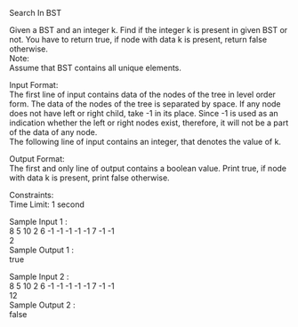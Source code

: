Search In BST




Given a BST and an integer k. Find if the integer k is present in given BST or not. You have to return true, if node with data k is present, return false otherwise.               
Note:               
Assume that BST contains all unique elements.             

Input Format:                   
The first line of input contains data of the nodes of the tree in level order form. The data of the nodes of the tree is separated by space. If any node does not have left or right child, take -1 in its place. Since -1 is used as an indication whether the left or right nodes exist, therefore, it will not be a part of the data of any node.                      
The following line of input contains an integer, that denotes the value of k.                      

Output Format:                
The first and only line of output contains a boolean value. Print true, if node with data k is present, print false otherwise.                 

Constraints:              
Time Limit: 1 second               

Sample Input 1 :                       
8 5 10 2 6 -1 -1 -1 -1 -1 7 -1 -1                
2                    
Sample Output 1 :              
true               

Sample Input 2 :                     
8 5 10 2 6 -1 -1 -1 -1 -1 7 -1 -1              
12                 
Sample Output 2 :               
false       
